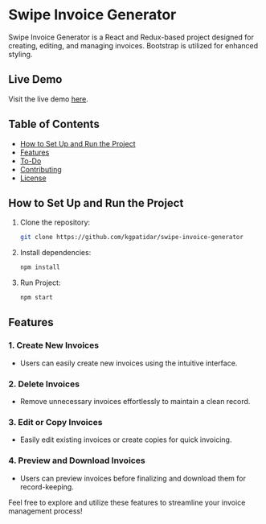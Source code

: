 # Swipe Invoice Generator

Swipe Invoice Generator is a React and Redux-based project designed for creating, editing, and managing invoices. Bootstrap is utilized for enhanced styling.

## Live Demo

Visit the live demo [here](https://swipe-invoice-assignment.netlify.app/).

## Table of Contents

- [How to Set Up and Run the Project](#how-to-set-up-and-run-the-project)
- [Features](#features)
- [To-Do](#to-do)
- [Contributing](#contributing)
- [License](#license)

## How to Set Up and Run the Project

1. Clone the repository:

   ```bash
   git clone https://github.com/kgpatidar/swipe-invoice-generator

   ```

2. Install dependencies:

   ```bash
   npm install

   ```

3. Run Project:
   ```bash
   npm start
   ```

## Features

### 1. Create New Invoices

- Users can easily create new invoices using the intuitive interface.

### 2. Delete Invoices

- Remove unnecessary invoices effortlessly to maintain a clean record.

### 3. Edit or Copy Invoices

- Easily edit existing invoices or create copies for quick invoicing.

### 4. Preview and Download Invoices

- Users can preview invoices before finalizing and download them for record-keeping.

Feel free to explore and utilize these features to streamline your invoice management process!
